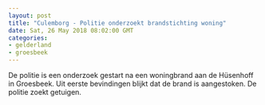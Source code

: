 ```yaml
---
layout: post
title: "Culemborg - Politie onderzoekt brandstichting woning"
date: Sat, 26 May 2018 08:02:00 GMT
categories: 
- gelderland 
- groesbeek 
---
```


De politie is een onderzoek gestart na een woningbrand aan de Hüsenhoff in Groesbeek. Uit eerste bevindingen blijkt dat de brand is aangestoken. De politie zoekt getuigen.
